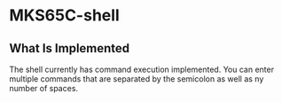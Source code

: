 # MKS65C-shell
## What Is Implemented
The shell currently has command execution implemented. You can enter multiple commands that are separated by the semicolon as well as ny number of spaces.
